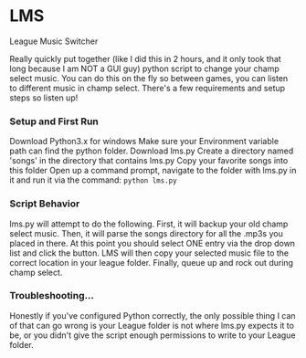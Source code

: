 # LMS
League Music Switcher

Really quickly put together (like I did this in 2 hours, and it only took that long because I am NOT a GUI guy) python script to change your champ select music.  You can do this on the fly so between games, you can listen to different music in champ select.  There's a few requirements and setup steps so listen up!

### Setup and First Run

Download Python3.x for windows
Make sure your Environment variable path can find the python folder.
Download lms.py
Create a directory named 'songs' in the directory that contains lms.py
Copy your favorite songs into this folder
Open up a command prompt, navigate to the folder with lms.py in it and run it via the command:
  ```python lms.py```

### Script Behavior
lms.py will attempt to do the following.  First, it will backup your old champ select music.  Then, it will parse the songs directory for all the .mp3s you placed in there.  At this point you should select ONE entry via the drop down list and click the button.  LMS will then copy your selected music file to the correct location in your league folder.  Finally, queue up and rock out during champ select.

### Troubleshooting...
Honestly if you've configured Python correctly, the only possible thing I can of that can go wrong is your League folder is not where lms.py expects it to be, or you didn't give the script enough permissions to write to your League folder.

